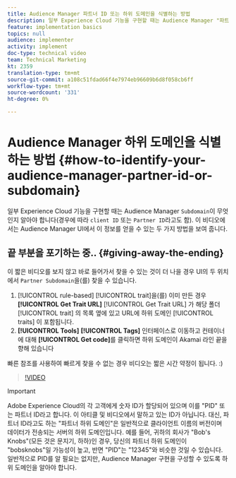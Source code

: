 ```yaml
---
title: Audience Manager 파트너 ID 또는 하위 도메인을 식별하는 방법
description: 일부 Experience Cloud 기능을 구현할 때는 Audience Manager "파트너 ID"가 무엇인지 알아야 합니다("클라이언트 ID" 또는 "하위 도메인"이라고도 함). 이 비디오에서는 Audience Manager UI에서 이 ID를 얻을 수 있는 두 가지 위치를 보여줍니다.
feature: implementation basics
topics: null
audience: implementer
activity: implement
doc-type: technical video
team: Technical Marketing
kt: 2359
translation-type: tm+mt
source-git-commit: a108c51fdad66f4e7974eb96609b6d8f058cb6ff
workflow-type: tm+mt
source-wordcount: '331'
ht-degree: 0%

---
```



# Audience Manager 하위 도메인을 식별하는 방법 {#how-to-identify-your-audience-manager-partner-id-or-subdomain}

일부 Experience Cloud 기능을 구현할 때는 Audience Manager `Subdomain`이 무엇인지 알아야 합니다(경우에 따라 `client ID` 또는 `Partner ID`라고도 함). 이 비디오에서는 Audience Manager UI에서 이 정보를 얻을 수 있는 두 가지 방법을 보여 줍니다.

## 끝 부분을 포기하는 중.. {#giving-away-the-ending}

이 짧은 비디오를 보지 않고 바로 들어가서 찾을 수 있는 것이 더 나을 경우 UI의 두 위치에서 `Partner Subdomain`을(를) 찾을 수 있습니다.

1. [!UICONTROL rule-based] [!UICONTROL trait]을(를) 이미 만든 경우 **[!UICONTROL Get Trait URL]**
   [!UICONTROL Get Trait URL] 가 해당 폴더 [!UICONTROL trait] 의 목록 옆에 있고 URL에 하위 도메인 [!UICONTROL traits] 이 포함됩니다.
1. **[!UICONTROL Tools]** **[!UICONTROL Tags]** 인터페이스로 이동하고 컨테이너에 대해 **[!UICONTROL Get code]**&#x200B;를 클릭하면 하위 도메인이 Akamai 라인 끝을 향해 있습니다

빠른 참조를 사용하여 빠르게 찾을 수 없는 경우 비디오는 짧은 시간 약정이 됩니다. :)

>[!VIDEO](https://video.tv.adobe.com/v/25922/?quality=12)

>[!IMPORTANT]
>
>Adobe Experience Cloud의 각 고객에게 숫자 ID가 할당되어 있으며 이를 &quot;PID&quot; 또는 파트너 ID라고 합니다. 이 아티클 및 비디오에서 말하고 있는 ID가 아닙니다. 대신, 파트너 ID라고도 하는 &quot;파트너 하위 도메인&quot;은 일반적으로 클라이언트 이름의 버전이며 데이터가 전송되는 서버의 하위 도메인입니다. 예를 들어, 귀하의 회사가 &quot;Bob&#39;s Knobs&quot;(모든 것은 문지기, 하하)인 경우, 당신의 파트너 하위 도메인이 &quot;bobsknobs&quot;일 가능성이 높고, 반면 &quot;PID&quot;는 &quot;12345&quot;와 비슷한 것일 수 있습니다. 일반적으로 PID를 알 필요는 없지만, Audience Manager 구현을 구성할 수 있도록 하위 도메인을 알아야 합니다.

